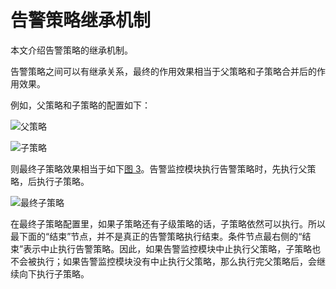 # 告警策略继承机制

本文介绍告警策略的继承机制。

告警策略之间可以有继承关系，最终的作用效果相当于父策略和子策略合并后的作用效果。

例如，父策略和子策略的配置如下：

![父策略](../images/p254716.png "父策略")

![子策略](../images/p254717.png "子策略")

则最终子策略效果相当于如下[图 3](#fig_3rz_nzt_oqc)。告警监控模块执行告警策略时，先执行父策略，后执行子策略。

![最终子策略](../images/p254718.png "最终子策略")

在最终子策略配置里，如果子策略还有子级策略的话，子策略依然可以执行。所以最下面的“结束”节点，并不是真正的告警策略执行结束。条件节点最右侧的“结束”表示中止执行告警策略。因此，如果告警监控模块中止执行父策略，子策略也不会被执行；如果告警监控模块没有中止执行父策略，那么执行完父策略后，会继续向下执行子策略。

